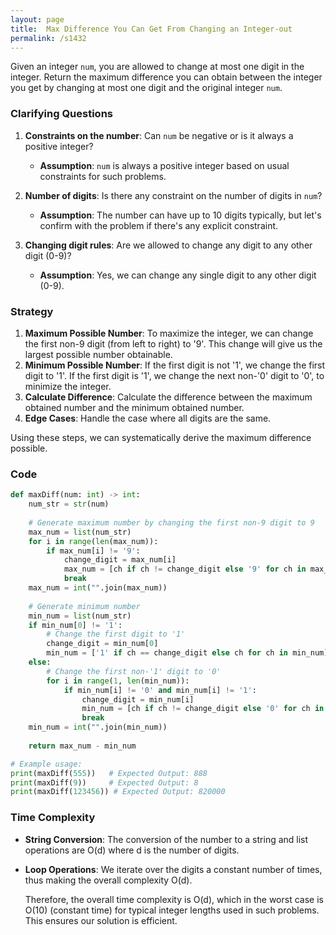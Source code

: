 ```yaml
---
layout: page
title:  Max Difference You Can Get From Changing an Integer-out
permalink: /s1432
---
```


Given an integer `num`, you are allowed to change at most one digit in the integer. Return the maximum difference you can obtain between the integer you get by changing at most one digit and the original integer `num`.

### Clarifying Questions

1. **Constraints on the number**: Can `num` be negative or is it always a positive integer?
    - **Assumption**: `num` is always a positive integer based on usual constraints for such problems.
  
2. **Number of digits**: Is there any constraint on the number of digits in `num`?
    - **Assumption**: The number can have up to 10 digits typically, but let's confirm with the problem if there's any explicit constraint.

3. **Changing digit rules**: Are we allowed to change any digit to any other digit (0-9)?
    - **Assumption**: Yes, we can change any single digit to any other digit (0-9).

### Strategy

1. **Maximum Possible Number**: To maximize the integer, we can change the first non-9 digit (from left to right) to '9'. This change will give us the largest possible number obtainable.
2. **Minimum Possible Number**: If the first digit is not '1', we change the first digit to '1'. If the first digit is '1', we change the next non-'0' digit to '0', to minimize the integer.
3. **Calculate Difference**: Calculate the difference between the maximum obtained number and the minimum obtained number.
4. **Edge Cases**: Handle the case where all digits are the same.

Using these steps, we can systematically derive the maximum difference possible.

### Code

```python
def maxDiff(num: int) -> int:
    num_str = str(num)
    
    # Generate maximum number by changing the first non-9 digit to 9
    max_num = list(num_str)
    for i in range(len(max_num)):
        if max_num[i] != '9':
            change_digit = max_num[i]
            max_num = [ch if ch != change_digit else '9' for ch in max_num]
            break
    max_num = int("".join(max_num))
    
    # Generate minimum number
    min_num = list(num_str)
    if min_num[0] != '1':
        # Change the first digit to '1'
        change_digit = min_num[0]
        min_num = ['1' if ch == change_digit else ch for ch in min_num]
    else:
        # Change the first non-'1' digit to '0'
        for i in range(1, len(min_num)):
            if min_num[i] != '0' and min_num[i] != '1':
                change_digit = min_num[i]
                min_num = [ch if ch != change_digit else '0' for ch in min_num]
                break
    min_num = int("".join(min_num))
    
    return max_num - min_num

# Example usage:
print(maxDiff(555))   # Expected Output: 888
print(maxDiff(9))     # Expected Output: 8
print(maxDiff(123456)) # Expected Output: 820000
```

### Time Complexity

- **String Conversion**: The conversion of the number to a string and list operations are O(d) where d is the number of digits.
- **Loop Operations**: We iterate over the digits a constant number of times, thus making the overall complexity O(d).

   Therefore, the overall time complexity is O(d), which in the worst case is O(10) (constant time) for typical integer lengths used in such problems. This ensures our solution is efficient.